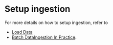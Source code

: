 # Setup ingestion

For more details on how to setup ingestion, refer to 

* [Load Data](../../basics/components/segment.md#creating-a-segment) 
* [Batch DataIngestion In Practice](../tutorials/batch-data-ingestion-in-practice.md).

